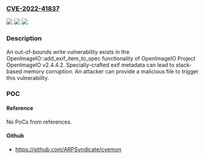 ### [CVE-2022-41837](https://cve.mitre.org/cgi-bin/cvename.cgi?name=CVE-2022-41837)
![](https://img.shields.io/static/v1?label=Product&message=OpenImageIO&color=blue)
![](https://img.shields.io/static/v1?label=Version&message=%3D%20v2.4.4.2%20&color=brighgreen)
![](https://img.shields.io/static/v1?label=Vulnerability&message=CWE-562%3A%20Return%20of%20Stack%20Variable%20Address&color=brighgreen)

### Description

An out-of-bounds write vulnerability exists in the OpenImageIO::add_exif_item_to_spec functionality of OpenImageIO Project OpenImageIO v2.4.4.2. Specially-crafted exif metadata can lead to stack-based memory corruption. An attacker can provide a malicious file to trigger this vulnerability.

### POC

#### Reference
No PoCs from references.

#### Github
- https://github.com/ARPSyndicate/cvemon

